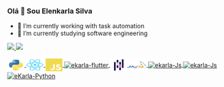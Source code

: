 ### Olá 👋 Sou Elenkarla Silva

- 🔭 I’m currently working with task automation
- 🌱 I’m currently studying software engineering 
<div> 
  <a href = "https://www.linkedin.com/in/elen-da-silva-23b2a3ab">
  <img height= "180cm" src = "https://github-readme-stats.vercel.app/api?username=ekarla&show_icons=true&theme=radical"/>
  <img height= "180cm" src = "https://github-readme-stats.vercel.app/api/top-langs/?username=ekarla&layout=compact&theme=radical"/>   
</div>
  
<div style = "display: inline_block"><br>
  <img align="center" alt="eKarla-Python" height="30" width="40" src="https://raw.githubusercontent.com/devicons/devicon/master/icons/python/python-original.svg" style="max-width: 100%;">
  <img align="center" alt="ekarla-React" height="30" width="40" src="https://raw.githubusercontent.com/devicons/devicon/master/icons/react/react-original.svg" style="max-width: 100%;">
  <img align="center" alt="ekarla-Js" height="30" width="40" src="https://raw.githubusercontent.com/devicons/devicon/master/icons/javascript/javascript-plain.svg" style="max-width: 100%;">
  <img src="https://camo.githubusercontent.com/1b8a779f280e099e2d67ab949dad604e25ce0d321e66474c04430201790b3874/68747470733a2f2f7777772e766563746f726c6f676f2e7a6f6e652f6c6f676f732f73716c6974652f73716c6974652d69636f6e2e737667" align="center" alt="ekarla-flutter" height="30" width="40" data-canonical-src="https://www.vectorlogo.zone/logos/sqlite/sqlite-icon.svg" style="max-width: 100%;">
  <img src="https://raw.githubusercontent.com/devicons/devicon/2ae2a900d2f041da66e950e4d48052658d850630/icons/pandas/pandas-original.svg" align="center" alt="ekarla-Js" height="30" width="40" style="max-width: 100%;">
  <img src="https://raw.githubusercontent.com/devicons/devicon/master/icons/mysql/mysql-original-wordmark.svg" align="center" alt="ekarla-Js" height="30" width="40" style="max-width: 100%;">
  <img src="https://camo.githubusercontent.com/53ae1cb6abbfacfb463f0a0d2fbdb58acad261200cb61f3d32abd7ac0edacded/68747470733a2f2f736561626f726e2e7079646174612e6f72672f5f696d616765732f6c6f676f2d6d61726b2d6c6967687462672e737667" align="center" alt="ekarla-Js" height="30" width="40" data-canonical-src="https://seaborn.pydata.org/_images/logo-mark-lightbg.svg" style="max-width: 100%;">
  <img src="https://camo.githubusercontent.com/114aa59f6bfe1ff7ef3444fbb224078eb6a32c43f0ed03a6c0c3e6df67e049ec/68747470733a2f2f7777772e766563746f726c6f676f2e7a6f6e652f6c6f676f732f666c7574746572696f2f666c7574746572696f2d69636f6e2e737667" align="center" alt="ekarla-Js" height="30" width="40" data-canonical-src="https://www.vectorlogo.zone/logos/flutterio/flutterio-icon.svg" style="max-width: 100%;">
  <img align="center" alt="eKarla-Python" height="30" width="40" src="https://raw.githubusercontent.com/devicons/devicon/icons/amazonwebservices/amazonwebservices-plain-wordmark.svg" style="max-width: 100%;">
  
</div>
  
##
 
